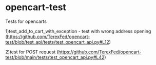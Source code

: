 # opencart-test

Tests for opencarts

1)test_add_to_cart_with_exception - test with wrong address opening (https://github.com/TerexFed/opencart-test/blob/test_api/tests/test_opencart_api.py#L12)

2)test for POST request (https://github.com/TerexFed/opencart-test/blob/main/tests/test_opencart_api.py#L42)
